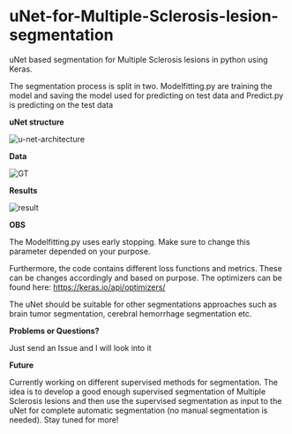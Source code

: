 # uNet-for-Multiple-Sclerosis-lesion-segmentation
uNet based segmentation for Multiple Sclerosis lesions in python using Keras. 

The segmentation process is split in two. Modelfitting.py are training the model and saving the model used for predicting on test data and Predict.py is predicting on the test data

**uNet structure**

![u-net-architecture](https://user-images.githubusercontent.com/56428296/135151189-2b6ed199-bc25-4807-82d0-42c30aa4e5f1.png)

**Data**

![GT](https://user-images.githubusercontent.com/56428296/135148011-aa05fe06-50b4-43e3-a9f9-cc4d612c614d.PNG)

**Results**

![result](https://user-images.githubusercontent.com/56428296/135148021-978b5322-0b54-430f-a61e-7e39d0c39788.PNG)

**OBS**

The Modelfitting.py uses early stopping. Make sure to change this parameter depended on your purpose. 

Furthermore, the code contains different loss functions and metrics. These can be changes accordingly and based on purpose. The optimizers can be found here: https://keras.io/api/optimizers/   

The uNet should be suitable for other segmentations approaches such as brain tumor segmentation, cerebral hemorrhage segmentation etc.

**Problems or Questions?**

Just send an Issue and I will look into it 

**Future**

Currently working on different supervised methods for segmentation. The idea is to develop a good enough supervised segmentation of Multiple Sclerosis lesions and then use the supervised segmentation as input to the uNet for complete automatic segmentation (no manual segmentation is needed). Stay tuned for more!


